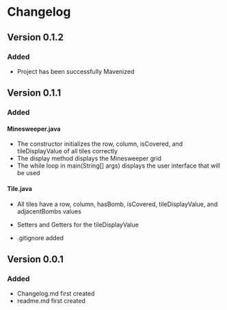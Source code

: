 # Changelog

## Version 0.1.2

### Added
- Project has been successfully Mavenized

## Version 0.1.1
### Added

#### Minesweeper.java
- The constructor initializes the row, column, isCovered, and tileDisplayValue of all tiles correctly
- The display method displays the Minesweeper grid
- The while loop in main(String[] args) displays the user interface that will be used


#### Tile.java
- All tiles have a row, column, hasBomb, isCovered, tileDisplayValue, and adjacentBombs values
- Setters and Getters for the tileDisplayValue

- .gitignore added




## Version 0.0.1
### Added 
- Changelog.md first created
- readme.md first created